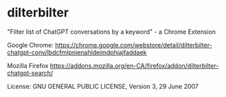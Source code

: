 # dilterbilter
"Filter list of ChatGPT conversations by a keyword" - a Chrome Extension

Google Chrome:
https://chrome.google.com/webstore/detail/dilterbilter-chatgpt-conv/lbdcfmlpnienahldeimdphjajfaddaek

Mozilla Firefox
https://addons.mozilla.org/en-CA/firefox/addon/dilterbilter-chatgpt-search/

License: GNU GENERAL PUBLIC LICENSE, Version 3, 29 June 2007
